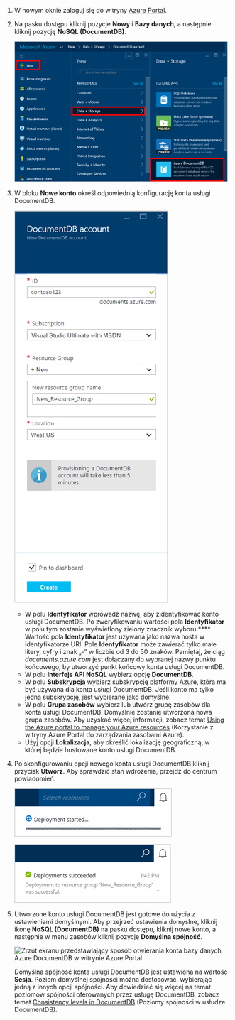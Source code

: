 1. W nowym oknie zaloguj się do witryny [Azure Portal](https://portal.azure.com/).
2. Na pasku dostępu kliknij pozycje **Nowy** i **Bazy danych**, a następnie kliknij pozycję **NoSQL (DocumentDB)**.
   
   ![Zrzut ekranu przedstawiający witrynę Azure Portal z wyróżnionymi poleceniami Więcej usług i DocumentDB (NoSQL)](./media/documentdb-create-dbaccount/create-nosql-db-databases-json-tutorial-1.png)  
3. W bloku **Nowe konto** określ odpowiednią konfigurację konta usługi DocumentDB.
   
    ![Zrzut ekranu bloku Nowe konto usługi DocumentDB](./media/documentdb-create-dbaccount/create-nosql-db-databases-json-tutorial-2.png)
   
   * W polu **Identyfikator** wprowadź nazwę, aby zidentyfikować konto usługi DocumentDB.  Po zweryfikowaniu wartości pola **Identyfikator** w polu tym zostanie wyświetlony zielony znacznik wyboru.**** Wartość pola **Identyfikator** jest używana jako nazwa hosta w identyfikatorze URI. Pole **Identyfikator** może zawierać tylko małe litery, cyfry i znak „-” w liczbie od 3 do 50 znaków. Pamiętaj, że ciąg *documents.azure.com* jest dołączany do wybranej nazwy punktu końcowego, by utworzyć punkt końcowy konta usługi DocumentDB.
   * W polu **Interfejs API NoSQL** wybierz opcję **DocumentDB**.  
   * W polu **Subskrypcja** wybierz subskrypcję platformy Azure, która ma być używana dla konta usługi DocumentDB. Jeśli konto ma tylko jedną subskrypcję, jest wybierane jako domyślne.
   * W polu **Grupa zasobów** wybierz lub utwórz grupę zasobów dla konta usługi DocumentDB.  Domyślnie zostanie utworzona nowa grupa zasobów. Aby uzyskać więcej informacji, zobacz temat [Using the Azure portal to manage your Azure resources](../articles/azure-portal/resource-group-portal.md) (Korzystanie z witryny Azure Portal do zarządzania zasobami Azure).
   * Użyj opcji **Lokalizacja**, aby określić lokalizację geograficzną, w której będzie hostowane konto usługi DocumentDB. 
4. Po skonfigurowaniu opcji nowego konta usługi DocumentDB kliknij przycisk **Utwórz**. Aby sprawdzić stan wdrożenia, przejdź do centrum powiadomień.  
   
   ![Szybkie tworzenie baz danych — zrzut ekranu przedstawiający centrum powiadomień z informacją o trwającym tworzeniu konta usługi DocumentDB](./media/documentdb-create-dbaccount/create-nosql-db-databases-json-tutorial-4.png)  
   
   ![Zrzut ekranu przedstawiający centrum powiadomień z informacją o pomyślnym utworzeniu i wdrożeniu w grupie zasobów konta usługi DocumentDB — powiadomienie kreatora bazy danych w trybie online](./media/documentdb-create-dbaccount/create-nosql-db-databases-json-tutorial-5.png)
5. Utworzone konto usługi DocumentDB jest gotowe do użycia z ustawieniami domyślnymi. Aby przejrzeć ustawienia domyślne, kliknij ikonę **NoSQL (DocumentDB)** na pasku dostępu, kliknij nowe konto, a następnie w menu zasobów kliknij pozycję **Domyślna spójność**.

   ![Zrzut ekranu przedstawiający sposób otwierania konta bazy danych Azure DocumentDB w witrynie Azure Portal](./media/documentdb-create-dbaccount/azure-documentdb-database-open-account-portal.png)  

   Domyślna spójność konta usługi DocumentDB jest ustawiona na wartość **Sesja**.  Poziom domyślnej spójności można dostosować, wybierając jedną z innych opcji spójności. Aby dowiedzieć się więcej na temat poziomów spójności oferowanych przez usługę DocumentDB, zobacz temat [Consistency levels in DocumentDB](../articles/documentdb/documentdb-consistency-levels.md) (Poziomy spójności w usłudze DocumentDB).

[How to: Create a DocumentDB account]: #Howto
[Next steps]: #NextSteps
[documentdb-manage]:../articles/documentdb/documentdb-manage.md


<!--HONumber=Dec16_HO5-->


